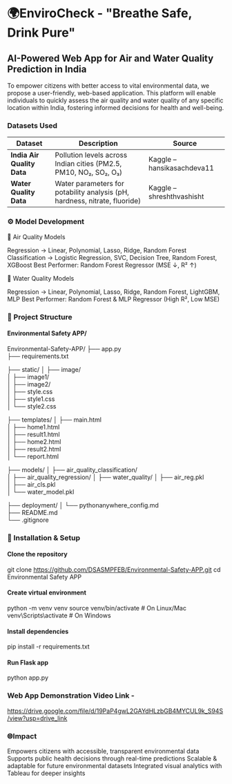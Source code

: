 # 🌍EnviroCheck - "Breathe Safe, Drink Pure"
## AI-Powered Web App for Air and Water Quality Prediction in India
To empower citizens with better access to vital environmental data, we propose a user-friendly, web-based application. This platform will enable individuals to quickly assess the air quality and water quality of any specific location within India, fostering informed decisions for health and well-being.

### Datasets Used
| Dataset                    | Description                                                                | Source                     |
| -------------------------- | -------------------------------------------------------------------------- | -------------------------- |
| **India Air Quality Data** | Pollution levels across Indian cities (PM2.5, PM10, NO₂, SO₂, O₃)          | Kaggle – hansikasachdeva11 |
| **Water Quality Data**     | Water parameters for potability analysis (pH, hardness, nitrate, fluoride) | Kaggle – shreshthvashisht  |

### ⚙️ Model Development
🔹 Air Quality Models

Regression → Linear, Polynomial, Lasso, Ridge, Random Forest
Classification → Logistic Regression, SVC, Decision Tree, Random Forest, XGBoost
Best Performer: Random Forest Regressor (MSE ↓, R² ↑)

🔹 Water Quality Models

Regression → Linear, Polynomial, Lasso, Ridge, Random Forest, LightGBM, MLP
Best Performer: Random Forest & MLP Regressor (High R², Low MSE)

### 📁 Project Structure
#### Environmental Safety APP/
Environmental-Safety-APP/
├── app.py                     
├── requirements.txt           

├── static/
│   ├── image/                 
│   ├── image1/                
│   ├── image2/                
│   ├── style.css              
│   ├── style1.css             
│   └── style2.css             

├── templates/
│   ├── main.html              
│   ├── home1.html             
│   ├── result1.html          
│   ├── home2.html             
│   ├── result2.html           
│   └── report.html            

├── models/
│   ├── air_quality_classification/  
│   ├── air_quality_regression/
│   ├── water_quality/
│   ├── air_reg.pkl            
│   ├── air_cls.pkl            
│   └── water_model.pkl        

├── deployment/
│   └── pythonanywhere_config.md  
├── README.md                
└── .gitignore              

### 🚀 Installation & Setup
#### Clone the repository
git clone https://github.com/DSASMPFEB/Environmental-Safety-APP.git
cd Environmental Safety APP

#### Create virtual environment
python -m venv venv
source venv/bin/activate   # On Linux/Mac
venv\Scripts\activate      # On Windows

#### Install dependencies
pip install -r requirements.txt

#### Run Flask app
python app.py

### Web App Demonstration Video Link -
https://drive.google.com/file/d/19PaP4gwL2GAYdHLzbGB4MYCUL9k_S94S/view?usp=drive_link

### 🌐Impact
Empowers citizens with accessible, transparent environmental data
Supports public health decisions through real-time predictions
Scalable & adaptable for future environmental datasets
Integrated visual analytics with Tableau for deeper insights
